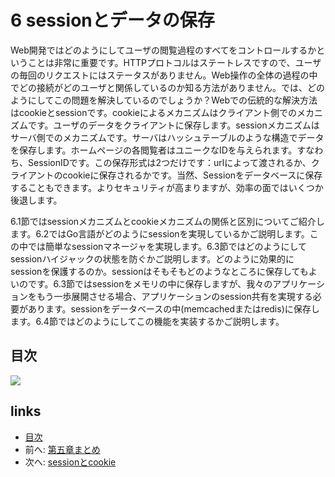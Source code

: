 # 6 sessionとデータの保存

Web開発ではどのようにしてユーザの閲覧過程のすべてをコントロールするかということは非常に重要です。HTTPプロトコルはステートレスですので、ユーザの毎回のリクエストにはステータスがありません。Web操作の全体の過程の中でどの接続がどのユーザと関係しているのか知る方法がありません。では、どのようにしてこの問題を解決しているのでしょうか？Webでの伝統的な解決方法はcookieとsessionです。cookieによるメカニズムはクライアント側でのメカニズムです。ユーザのデータをクライアントに保存します。sessionメカニズムはサーバ側でのメカニズムです。サーバはハッシュテーブルのような構造でデータを保存します。ホームページの各閲覧者はユニークなIDを与えられます。すなわち、SessionIDです。この保存形式は2つだけです：urlによって渡されるか、クライアントのcookieに保存されるかです。当然、Sessionをデータベースに保存することもできます。よりセキュリティが高まりますが、効率の面ではいくつか後退します。

6.1節ではsessionメカニズムとcookieメカニズムの関係と区別についてご紹介します。6.2ではGo言語がどのようにsessionを実現しているかご説明します。この中では簡単なsessionマネージャを実現します。6.3節ではどのようにしてsessionハイジャックの状態を防ぐかご説明します。どのように効果的にsessionを保護するのか。sessionはそもそもどのようなところに保存してもよいのです。6.3節ではsessionをメモリの中に保存しますが、我々のアプリケーションをもう一歩展開させる場合、アプリケーションのsession共有を実現する必要があります。sessionをデータベースの中(memcachedまたはredis)に保存します。6.4節ではどのようにしてこの機能を実装するかご説明します。

## 目次

![](images/navi6.png)

## links

* [目次](preface.md)
* 前へ: [第五章まとめ](05.7.md)
* 次へ: [sessionとcookie](06.1.md)
